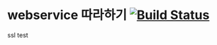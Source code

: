 # webservice 따라하기 [![Build Status](https://travis-ci.org/kc7851/webservice.svg?branch=master)](https://travis-ci.org/kc7851/webservice)

ssl test
